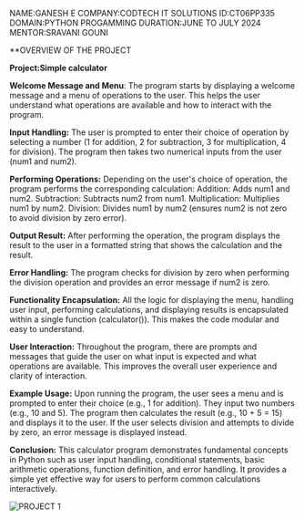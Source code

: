 NAME:GANESH E
COMPANY:CODTECH IT SOLUTIONS
ID:CT06PP335
DOMAIN:PYTHON PROGAMMING
DURATION:JUNE TO JULY 2024
MENTOR:SRAVANI GOUNI

**OVERVIEW OF THE PROJECT

**Project:Simple calculator**

**Welcome Message and Menu**:
    The program starts by displaying a welcome message and a menu of operations to the user. This helps the user understand what operations are available and how to interact with the program.

**Input Handling:**
    The user is prompted to enter their choice of operation by selecting a number (1 for addition, 2 for subtraction, 3 for multiplication, 4 for division).
    The program then takes two numerical inputs from the user (num1 and num2).

**Performing Operations:**
    Depending on the user's choice of operation, the program performs the corresponding calculation:
    Addition: Adds num1 and num2.
    Subtraction: Subtracts num2 from num1.
    Multiplication: Multiplies num1 by num2.
    Division: Divides num1 by num2 (ensures num2 is not zero to avoid division by zero error).

**Output Result:**
    After performing the operation, the program displays the result to the user in a formatted string that shows the calculation and the result.

**Error Handling:**
    The program checks for division by zero when performing the division operation and provides an error message if num2 is zero.

**Functionality Encapsulation:**
    All the logic for displaying the menu, handling user input, performing calculations, and displaying results is encapsulated within a single function (calculator()). This makes the code modular and easy to understand.

**User Interaction:**
    Throughout the program, there are prompts and messages that guide the user on what input is expected and what operations are available. This improves the overall user experience and clarity of interaction.

**Example Usage:**
    Upon running the program, the user sees a menu and is prompted to enter their choice (e.g., 1 for addition).
    They input two numbers (e.g., 10 and 5).
    The program then calculates the result (e.g., 10 + 5 = 15) and displays it to the user.
    If the user selects division and attempts to divide by zero, an error message is displayed instead.

**Conclusion:**
    This calculator program demonstrates fundamental concepts in Python such as user input handling, conditional statements, basic arithmetic operations, function definition, and error handling. It provides a simple yet effective way for users to perform common calculations interactively.

![PROJECT 1](https://github.com/user-attachments/assets/23dce533-c281-499f-8822-1cf5550f34b7)
